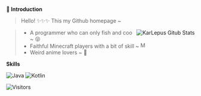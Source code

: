 **:loudspeaker: Introduction**

> Hello! :sparkles::sparkles::sparkles: This my Github homepage ~

<a href="https://github.com/anuraghazra/github-readme-stats">
  <img src="https://github-readme-stats.vercel.app/api?username=karlepus&show_icons=true&theme=radical" align="right" alt="KarLepus Gitub Stats">
</a>

> * A programmer who can only fish and coo ~ :stuck_out_tongue_closed_eyes:
> * Faithful Minecraft players with a bit of skill ~ <img src="./etc/mc.ico" width="16" alt="Minecraft">
> * Weird anime lovers ~ :ghost:

**Skills**

![Java](https://img.shields.io/badge/-Java-ff69b4?stype=flat-square&logo=Java&logoColor=3366ff)
![Kotlin](https://img.shields.io/badge/-Kotlin-orange?stype=flat-square&logo=Kotlin&logoColor=3366ff)

![Visitors](https://visitor-badge.glitch.me/badge?page_id=novacoo.novacoo.readme)

